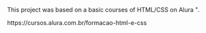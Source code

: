 <p>This project was based on a basic courses of HTML/CSS on Alura ".</p>
<p>https://cursos.alura.com.br/formacao-html-e-css</p>
